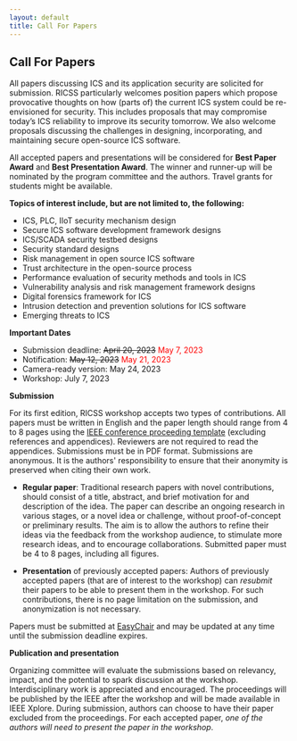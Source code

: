 ```yaml
---
layout: default
title: Call For Papers
---
```


## Call For Papers

All papers discussing ICS and its application security are solicited for submission. RICSS particularly welcomes position papers which propose provocative thoughts on how (parts of) the current ICS system could be re-envisioned for security. This includes proposals that may compromise today’s ICS reliability to improve its security tomorrow. We also welcome proposals discussing the challenges in designing, incorporating, and maintaining secure open-source ICS software.

All accepted papers and presentations will be considered for **Best Paper Award** and **Best Presentation Award**. 
  The winner and runner-up will be nominated by the program committee and the authors. Travel grants for students might be available.

**Topics of interest include, but are not limited to, the following:**
- ICS, PLC, IIoT security mechanism design
- Secure ICS software development framework designs
- ICS/SCADA security testbed designs
- Security standard designs
- Risk management in open source ICS software
- Trust architecture in the open-source process
- Performance evaluation of security methods and tools in ICS
- Vulnerability analysis and risk management framework designs
- Digital forensics framework for ICS 
- Intrusion detection and prevention solutions for ICS software
- Emerging threats to ICS

**Important Dates**

- Submission deadline: ~~April 20, 2023~~ <span style="color:red">May 7, 2023</span>
- Notification: ~~May 12, 2023~~ <span style="color:red">May 21, 2023</span>
- Camera-ready version: May 24, 2023
- Workshop: July 7, 2023

**Submission**

For its first edition, RICSS workshop accepts two types of contributions. All papers must be written in English and the paper length should range from 4 to 8 pages using the [IEEE conference proceeding template](https://eurosp2023.ieee-security.org/eurosp2023-template.zip) (excluding references and appendices). Reviewers are not required to read the appendices. Submissions must be in PDF format. Submissions are anonymous. It is the authors' responsibility to ensure that their anonymity is preserved when citing their own work.
- **Regular paper**: Traditional research papers with novel contributions, should consist of a title, abstract, and brief motivation for and description of the idea. The paper can describe an ongoing research in various stages, or a novel idea or challenge, without proof-of-concept or preliminary results. The aim is to allow the authors to refine their ideas via the feedback from the workshop audience, to stimulate more research ideas, and to encourage collaborations. Submitted paper must be 4 to 8 pages, including all figures. 

- **Presentation** of previously accepted papers: Authors of previously accepted papers (that are of interest to the workshop) can *resubmit* their papers to be able to present them in the workshop. For such contributions, there is no page limitation on the submission, and anonymization is not necessary.

Papers must be submitted at [EasyChair](https://easychair.org/conferences/?conf=ricss2023) and may be updated at any time until the submission deadline expires.


**Publication and presentation**

Organizing committee will evaluate the submissions based on relevancy, impact, and the potential to spark discussion at the workshop. Interdisciplinary work is appreciated and encouraged. The proceedings will be published by the IEEE after the workshop and will be made available in IEEE Xplore. During submission, authors can choose to have their paper excluded from the proceedings. For each accepted paper, *one of the authors will need to present the paper in the workshop*.  